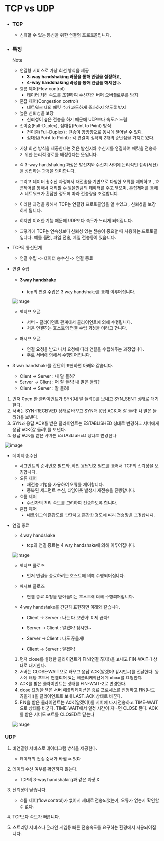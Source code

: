 # TCP vs UDP 

- ### TCP 

  - 신뢰할 수 있는 통신을 위한 연결형 프로토콜입니다.

- ### 특징

  > [!NOTE]
  >
  > - 연결형 서비스로 가상 회선 방식을 제공
  >   - **3-way handshaking 과정을 통해 연결을 설정하고,**
  >   - **4-way handshaking 과정을 통해 연결을 해제한다.**
  > - 흐름 제어(Flow control)
  >   - 데이터 처리 속도를 조절하여 수신자의 버퍼 오버플로우를 방지
  > - 혼잡 제어(Congestion control)
  >   - 네트워크 내의 패킷 수가 과도하게 증가하지 않도록 방지
  > - 높은 신뢰성을 보장
  >   - 신뢰성이 높은 전송을 하기 때문에 UDP보다 속도가 느림
  > - 전이중(Full-Duplex), 점대점(Point to Point) 방식
  >   - 전이중(Full-Duplex) : 전송이 양방향으로 동시에 일어날 수 있다.
  >   - 점대점(Point to Point) : 각 연결이 정확히 2개의 종단점을 가지고 있다.

  - 가상 회선 방식을 제공한다는 것은 발신지와 수신지를 연결하여 패킷을 전송하기 위한 논리적 경로를 배정한다는 뜻입니다. 

  - 즉 3-way handshaking 과정은 발신지와 수신지 사이에 논리적인 접속(세션)을 성립하는 과정을 의미합니다. 

  - 그리고 데이터 송수신 과정에서  재전송을 기반으로 다양한 오류를 제어하고 , 흐름제어를 통해서 처리할 수 있을만큼의 데이터를 주고 받으며, 혼잡제어를 통해서 네트워크가 혼잡한 정도에 따라 전송량을 조절합니다.

  - 이러한 과정을 통해서 TCP는 연결형 프로토콜임을 알 수있고 , 신뢰성을 보장하게 됩니다.

  - 하지만 이러한 기능 때문에 UDP보다 속도가 느리게 되어집니다.
  - 그렇기에 TCP는 연속성보다 신뢰성 있는 전송이 중요할 때 사용하는 프로토콜입니다.  예를 들면, 파일 전송, 메일 전송등이 있습니다.

  

- TCP의 통신단계

  - 연결 수립  -> 데이터 송수신 -> 연결 종료

- 연결 수립

  - #### 3 way handshake

    - tcp의 연결 수립은 3 way handshake를 통해 이루어집니다.

   ![image](https://github.com/user-attachments/assets/7930e73c-dc73-48f9-9741-c8f0f116fd02)


    

    - 액티브 오픈

      - 서버 - 클라이언트 관계에서 클라이언트에 의해 수행됩니다.
      - 처음 연결하는 호스트의 연결 수립 과정을 이라고 합니다.

      

    - 패시브 오픈 

      - 연결 요청을 받고 나서 요청에 따라 연결을 수립해주는 과정입니다.
      - 주로 서버에 의해서 수행되어집니다.

      

- 3 way handshake를 간단히 표현하면 아래와 같습니다.

  - Client -> Server : 내 말 들려?
  - Server -> Client : 어 잘 들려! 내 말은 들려?
  - Client -> Server : 잘 들려!
    

1. 먼저 Open 한 클라이언트가 SYN(내 말 들려?)를 보내고 SYN_SENT 상태로 대기한다.
2. 서버는 SYN-RECEIVED 상태로 바꾸고 SYN과 응답 ACK(어 잘 들려! 내 말은 들려?)를 보낸다.
3. SYN과 응답 ACK를 받은 클라이언트는 ESTABLISHED 상태로 변경하고 서버에게 응답 ACK(잘 들려!)를 보낸다.
4. 응답 ACK를 받은 서버는 ESTABLISHED 상태로 변경한다.

   

![image](https://github.com/user-attachments/assets/2dde5f55-ae2c-4347-84a2-fa62da996520)


- 데이터 송수신
  - 세그먼트의 순서번호 필드와 ,확인 응답번호 필드를 통해서 TCP의 신뢰성을 보장합니다.
  - 오류 제어
    - 재전송 기법을 사용하여 오류를 제어합니다.
    - 중복된 세그먼트 수신, 타임아웃 발생시 재전송을 진행합니다.
  - 흐름 제어
    - 수신자의 처리 속도를 고려하여 전송하도록 합니다.
  - 혼잡 제어
    - 네트워크의 혼잡도를 판단하고 혼잡한 정도에 따라 전송량을 조정합니다.



- 연결 종료

  - 4 way handshake

    - tcp의 연결 종료는 4 way handshake에 의해 이루어집니다.

  ![image](https://github.com/user-attachments/assets/d3dac48e-85ec-40e9-9c94-a283d4f8c3ea)
  

    - 엑티브 클로즈

      - 먼저 연결을 종료하려는 호스트에 의해 수행되어집니다.

        

    - 패시브 클로즈

      - 연결 종료 요청을 받아들이는 호스트에 의해 수행되어집니다.

    - 4 way handshake를 간단히 표현하면 아래와 같습니다.

      - Client -> Server : 나는 다 보냈어! 이제 끊자!

      - Server -> Client : 알겠어! 잠시만~

      - Server -> Client : 나도 끊을게!

      - Client -> Server : 알겠어!

        

    1. 먼저 close를 실행한 클라이언트가 FIN(연결 끊자!)을 보내고 FIN-WAIT-1 상태로 대기한다.
    2. 서버는 CLOSE-WAIT으로 바꾸고 응답 ACK(알겠어! 잠시만~)를 전달한다. 동시에 해당 포트에 연결되어 있는 애플리케이션에게 close를 요청한다.
    3. ACK를 받은 클라이언트는 상태를 FIN-WAIT-2로 변경한다.
    4. close 요청을 받은 서버 애플리케이션은 종료 프로세스를 진행하고 FIN(나도 끊을게!)을 클라이언트로 보내 LAST_ACK 상태로 바꾼다.
    5. FIN을 받은 클라이언트는 ACK(알겠어!)를 서버에 다시 전송하고 TIME-WAIT으로 상태를 바꾼다.
       TIME-WAIT에서 일정 시간이 지나면 CLOSE 된다. ACK를 받은 서버도 포트를 CLOSED로 닫는다
       

    ![image](https://github.com/user-attachments/assets/cd2e78a9-418f-4947-a52c-e1506c0de179)



### UDP

1. 비연결형 서비스로 데이터그램 방식을 제공한다.
   - 데이터의 전송 순서가 바뀔 수 있다.

2. 데이터 수신 여부를 확인하지 않는다.
   - TCP의 3-way handshaking과 같은 과정 X

3. 신뢰성이 낮습니다.
   - 흐름 제어(flow control)가 없어서 제대로 전송되었는지, 오류가 없는지 확인할 수 없다.

4. TCP보다 속도가 빠릅니다.
5. 스트리밍 서비스나 온라인 게임등 빠른 전송속도를 요구하는 환경에서 사용되어집니다.







